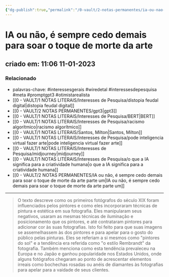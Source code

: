```yaml
---
{"dg-publish":true,"permalink":"/0-vault/2-notas-permanentes/ia-ou-nao-e-sempre-cedo-demais-para-soar-o-toque-de-morte-da-arte-parte-2/","tags":["permanente","interessesgerais","wiredetal","interessesdepesquisa","meta","promptgpt3","otimistarealista"],"dgHomeLink":true,"dgShowLocalGraph":true,"dgShowFileTree":true,"dgEnableSearch":true}
---
```


# IA ou não, é sempre cedo demais para soar o toque de morte da arte
## criado em: 11:06 11-01-2023
### Relacionado
- palavras-chave: #interessesgerais  #wiredetal  #interessesdepesquisa #meta #promptgpt3  #otimistarealista 
- [[0 - VAULT/1 NOTAS LITERAIS/Interesses de Pesquisa/distopia feudal digital\|distopia feudal digital]]
- [[0 - VAULT/2 NOTAS PERMANENTES/gpt3\|gpt3]]
- [[0 - VAULT/1 NOTAS LITERAIS/Interesses de Pesquisa/BERT\|BERT]]
- [[0 - VAULT/1 NOTAS LITERAIS/Interesses de Pesquisa/racismo algorítmico\|racismo algorítmico]]
- [[0 - VAULT/1 NOTAS LITERAIS/Santos, Milton\|Santos, Milton]]
- [[0 - VAULT/1 NOTAS LITERAIS/Interesses de Pesquisa/pode inteligencia virtual fazer arte\|pode inteligencia virtual fazer arte]]
- [[0 - VAULT/1 NOTAS LITERAIS/Interesses de Pesquisa/midjourney\|midjourney]]
- [[0 - VAULT/1 NOTAS LITERAIS/Interesses de Pesquisa/o que a IA significa para a criatividade humana\|o que a IA significa para a criatividade humana]]
- [[0 - VAULT/2 NOTAS PERMANENTES/IA ou não, é sempre cedo demais para soar o toque de morte da arte parte um\|IA ou não, é sempre cedo demais para soar o toque de morte da arte parte um]]
---
>O texto descreve como os primeiros fotógrafos do século XIX foram influenciados pelos pintores e como eles incorporaram técnicas de pintura e estética em sua fotografia. Eles manipularam seus negativos, usaram as mesmas técnicas de iluminação e posicionamento que os pintores, e até contrataram pintores para adicionar cor às suas fotografias. Isto foi feito para que suas imagens se assemelhassem às dos pintores e para apelar para o gosto do público pelas pinturas. Eles se referiam a si mesmos como "pintores do sol" e a tendência era referida como "o estilo Rembrandt" da fotografia. Também menciona como esta tendência prevaleceu na Europa e no Japão e ganhou popularidade nos Estados Unidos, onde alguns fotógrafos chegaram ao ponto de acrescentar elementos irreais como bochechas rosadas ou anéis de diamantes às fotografias para apelar para a vaidade de seus clientes.
